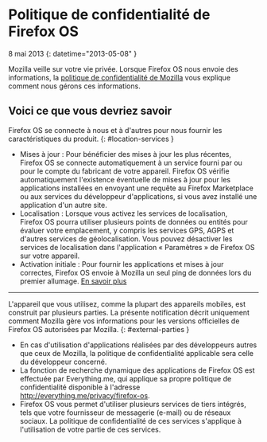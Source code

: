 # Politique de confidentialité de Firefox OS

8 mai 2013
{: datetime="2013-05-08" }

Mozilla veille sur votre vie privée. Lorsque Firefox OS nous envoie des informations, la [politique de confidentialité de Mozilla](https://www.mozilla.org/privacy/) vous explique comment nous gérons ces informations.

## Voici ce que vous devriez savoir

Firefox OS se connecte à nous et à d'autres pour nous fournir les caractéristiques du produit.
{: #location-services }

* Mises à jour : Pour bénéficier des mises à jour les plus récentes, Firefox OS se connecte automatiquement à un service fourni par ou pour le compte du fabricant de votre appareil. Firefox OS vérifie automatiquement l'existence éventuelle de mises à jour pour les applications installées en envoyant une requête au Firefox Marketplace ou aux services du développeur d'applications, si vous avez installé une application d'un autre site.
* Localisation : Lorsque vous activez les services de localisation, Firefox OS pourra utiliser plusieurs points de données ou entités pour évaluer votre emplacement, y compris les services GPS, AGPS et d'autres services de géolocalisation. Vous pouvez désactiver les services de localisation dans l'application « Paramètres » de Firefox OS sur votre appareil.
* Activation initiale : Pour fournir les applications et mises à jour correctes, Firefox OS envoie à Mozilla un seul ping de données lors du premier allumage. [En savoir plus](https://wiki.mozilla.org/FirefoxOS/Metrics)

---------------------------------------

L'appareil que vous utilisez, comme la plupart des appareils mobiles, est construit par plusieurs parties. La présente notification décrit uniquement comment Mozilla gère vos informations pour les versions officielles de Firefox OS autorisées par Mozilla.
{: #external-parties }

* En cas d'utilisation d'applications réalisées par des développeurs autres que ceux de Mozilla, la politique de confidentialité applicable sera celle du développeur concerné.
* La fonction de recherche dynamique des applications de Firefox OS est effectuée par Everything.me, qui applique sa propre politique de confidentialité disponible à l'adresse <http://everything.me/privacy/firefox-os>.
* Firefox OS vous permet d'utiliser plusieurs services de tiers intégrés, tels que votre fournisseur de messagerie (e-mail) ou de réseaux sociaux. La politique de confidentialité de ces services s'applique à l'utilisation de votre partie de ces services.
